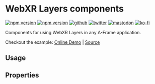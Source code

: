 # WebXR Layers components
[![npm version](https://img.shields.io/npm/v/@fern-solutions/aframe-webxr-layers.svg?style=flat-square)](https://www.npmjs.com/package/@fern-solutions/aframe-webxr-layers)
[![npm version](https://img.shields.io/npm/l/@fern-solutions/aframe-webxr-layers.svg?style=flat-square)](https://www.npmjs.com/package/@fern-solutions/aframe-webxr-layers)
[![github](https://flat.badgen.net/badge/icon/github?icon=github&label)](https://github.com/mrxz/fern-aframe-components/)
[![twitter](https://flat.badgen.net/badge/twitter/@noerihuisman/blue?icon=twitter&label)](https://twitter.com/noerihuisman)
[![mastodon](https://flat.badgen.net/badge/mastodon/@noerihuisman@arvr.social/blue?icon=mastodon&label)](https://arvr.social/@noerihuisman)
[![ko-fi](https://img.shields.io/badge/ko--fi-buy%20me%20a%20coffee-ff5f5f?style=flat-square)](https://ko-fi.com/fernsolutions)

Components for using WebXR Layers in any A-Frame application.

Checkout the example: [Online Demo](https://aframe-components.fern.solutions/webxr-layers) | [Source](https://github.com/mrxz/fern-aframe-components/blob/main/webxr-layers/example/index.html)

## Usage


## Properties
